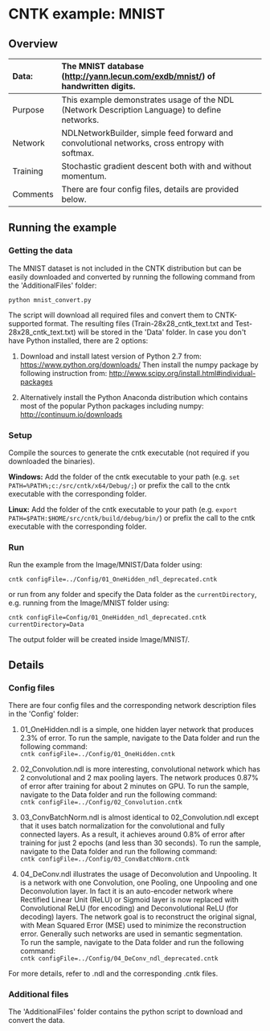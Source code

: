 # CNTK example: MNIST 

## Overview

|Data:     |The MNIST database (http://yann.lecun.com/exdb/mnist/) of handwritten digits.
|:---------|:---
|Purpose   |This example demonstrates usage of the NDL (Network Description Language) to define networks.
|Network   |NDLNetworkBuilder, simple feed forward and convolutional networks, cross entropy with softmax.
|Training  |Stochastic gradient descent both with and without momentum.
|Comments  |There are four config files, details are provided below.

## Running the example

### Getting the data

The MNIST dataset is not included in the CNTK distribution but can be easily 
downloaded and converted by running the following command from the 'AdditionalFiles' folder:

`python mnist_convert.py`

The script will download all required files and convert them to CNTK-supported format. 
The resulting files (Train-28x28_cntk_text.txt and Test-28x28_cntk_text.txt) will be stored in the 'Data' folder.
In case you don't have Python installed, there are 2 options:

1. Download and install latest version of Python 2.7 from: https://www.python.org/downloads/ 
Then install the numpy package by following instruction from: http://www.scipy.org/install.html#individual-packages

2. Alternatively install the Python Anaconda distribution which contains most of the 
popular Python packages including numpy: http://continuum.io/downloads

### Setup

Compile the sources to generate the cntk executable (not required if you downloaded the binaries).

__Windows:__ Add the folder of the cntk executable to your path 
(e.g. `set PATH=%PATH%;c:/src/cntk/x64/Debug/;`) 
or prefix the call to the cntk executable with the corresponding folder. 

__Linux:__ Add the folder of the cntk executable to your path 
(e.g. `export PATH=$PATH:$HOME/src/cntk/build/debug/bin/`) 
or prefix the call to the cntk executable with the corresponding folder. 

### Run

Run the example from the Image/MNIST/Data folder using:

`cntk configFile=../Config/01_OneHidden_ndl_deprecated.cntk`

or run from any folder and specify the Data folder as the `currentDirectory`, 
e.g. running from the Image/MNIST folder using:

`cntk configFile=Config/01_OneHidden_ndl_deprecated.cntk currentDirectory=Data`

The output folder will be created inside Image/MNIST/.

## Details

### Config files

There are four config files and the corresponding network description files in the 'Config' folder:

1. 01_OneHidden.ndl is a simple, one hidden layer network that produces 2.3% of error.
To run the sample, navigate to the Data folder and run the following command:  
`cntk configFile=../Config/01_OneHidden.cntk`

2. 02_Convolution.ndl is more interesting, convolutional network which has 2 convolutional and 2 max pooling layers. 
The network produces 0.87% of error after training for about 2 minutes on GPU.
To run the sample, navigate to the Data folder and run the following command:  
`cntk configFile=../Config/02_Convolution.cntk`

3. 03_ConvBatchNorm.ndl is almost identical to 02_Convolution.ndl 
except that it uses batch normalization for the convolutional and fully connected layers.
As a result, it achieves around 0.8% of error after training for just 2 epochs (and less than 30 seconds).
To run the sample, navigate to the Data folder and run the following command:  
`cntk configFile=../Config/03_ConvBatchNorm.cntk`

4. 04_DeConv.ndl illustrates the usage of Deconvolution and Unpooling. It is a network with one Convolution, one Pooling, one Unpooling and one Deconvolution layer. In fact it is an auto-encoder network where Rectified Linear Unit (ReLU) or Sigmoid layer is now replaced with Convolutional ReLU (for encoding) and Deconvolutional ReLU (for decoding) layers. The network goal is to reconstruct the original signal, with Mean Squared Error (MSE) used to minimize the reconstruction error. Generally such networks are used in semantic segmentation.  
To run the sample, navigate to the Data folder and run the following command:  
`cntk configFile=../Config/04_DeConv_ndl_deprecated.cntk` 

For more details, refer to .ndl and the corresponding .cntk files.

### Additional files

The 'AdditionalFiles' folder contains the python script to download and convert the data. 
